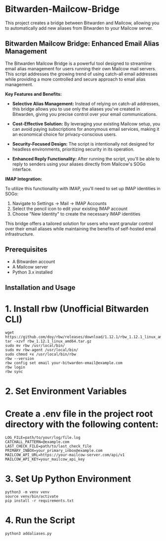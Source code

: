 # Bitwarden-Mailcow-Bridge

This project creates a bridge between Bitwarden and Mailcow, allowing you to automatically add new aliases from Bitwarden to your Mailcow server.

## Bitwarden Mailcow Bridge: Enhanced Email Alias Management

The Bitwarden Mailcow Bridge is a powerful tool designed to streamline email alias management for users running their own Mailcow mail servers. This script addresses the growing trend of using catch-all email addresses while providing a more controlled and secure approach to email alias management.

**Key Features and Benefits:**

- **Selective Alias Management:** Instead of relying on catch-all addresses, this bridge allows you to use only the aliases you've created in Bitwarden, giving you precise control over your email communications.

- **Cost-Effective Solution:** By leveraging your existing Mailcow setup, you can avoid paying subscriptions for anonymous email services, making it an economical choice for privacy-conscious users.

- **Security-Focused Design:** The script is intentionally not designed for headless environments, prioritizing security in its operation.

- **Enhanced Reply Functionality:** After running the script, you'll be able to reply to senders using your aliases directly from Mailcow's SOGo interface.

**IMAP Integration:**

To utilize this functionality with IMAP, you'll need to set up IMAP identities in SOGo:

1. Navigate to Settings -> Mail -> IMAP Accounts
2. Select the pencil icon to edit your existing IMAP account
3. Choose "New Identity" to create the necessary IMAP identities

This bridge offers a tailored solution for users who want granular control over their email aliases while maintaining the benefits of self-hosted email infrastructure.
## Prerequisites

- A Bitwarden account
- A Mailcow server
- Python 3.x installed

## Installation and Usage

# 1. Install rbw (Unofficial Bitwarden CLI)
```
wget https://github.com/doy/rbw/releases/download/1.12.1/rbw_1.12.1_linux_amd64.tar.gz
tar -xzvf rbw_1.12.1_linux_amd64.tar.gz
sudo mv rbw /usr/local/bin/
sudo mv rbw-agent /usr/local/bin/
sudo chmod +x /usr/local/bin/rbw
rbw --version
rbw config set email your-bitwarden-email@example.com
rbw login
rbw sync
```

# 2. Set Environment Variables
# Create a .env file in the project root directory with the following content:
```
LOG_FILE=path/to/your/log/file.log
CATCHALL_PATTERN=@example.com
LAST_CHECK_FILE=path/to/last_check_file
PRIMARY_INBOX=your_primary_inbox@example.com
MAILCOW_API_URL=https://your-mailcow-server.com/api/v1
MAILCOW_API_KEY=your_mailcow_api_key
```

# 3. Set Up Python Environment
```
python3 -m venv venv
source venv/bin/activate
pip install -r requirements.txt
```

# 4. Run the Script
```
python3 addaliases.py
```
